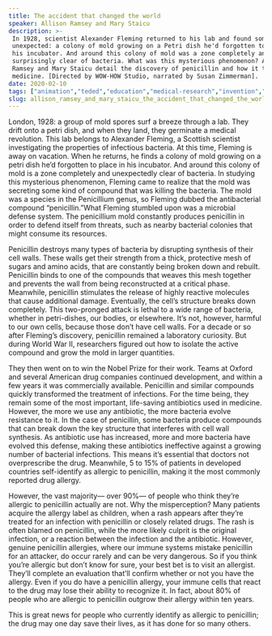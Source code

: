 ```yaml
---
title: The accident that changed the world
speaker: Allison Ramsey and Mary Staicu
description: >-
 In 1928, scientist Alexander Fleming returned to his lab and found something
 unexpected: a colony of mold growing on a Petri dish he'd forgotten to place in
 his incubator. And around this colony of mold was a zone completely and
 surprisingly clear of bacteria. What was this mysterious phenomenon? Allison
 Ramsey and Mary Staicu detail the discovery of penicillin and how it transformed
 medicine. [Directed by WOW-HOW Studio, narrated by Susan Zimmerman].
date: 2020-02-10
tags: ["animation","teded","education","medical-research","invention","medicine","disease","science","innovation","bacteria","biology","illness"]
slug: allison_ramsey_and_mary_staicu_the_accident_that_changed_the_world
---
```


London, 1928: a group of mold spores surf a breeze through a lab. They drift onto a petri
dish, and when they land, they germinate a medical revolution. This lab belongs to
Alexander Fleming, a Scottish scientist investigating the properties of infectious
bacteria. At this time, Fleming is away on vacation. When he returns, he finds a colony
of mold growing on a petri dish he’d forgotten to place in his incubator. And around this
colony of mold is a zone completely and unexpectedly clear of bacteria. In studying this
mysterious phenomenon, Fleming came to realize that the mold was secreting some kind of
compound that was killing the bacteria. The mold was a species in the Penicillium genus,
so Fleming dubbed the antibacterial compound “penicillin.”What Fleming stumbled upon was
a microbial defense system. The penicillium mold constantly produces penicillin in order
to defend itself from threats, such as nearby bacterial colonies that might consume its
resources.

Penicillin destroys many types of bacteria by disrupting synthesis of their cell walls.
These walls get their strength from a thick, protective mesh of sugars and amino acids,
that are constantly being broken down and rebuilt. Penicillin binds to one of the
compounds that weaves this mesh together and prevents the wall from being reconstructed
at a critical phase. Meanwhile, penicillin stimulates the release of highly reactive
molecules that cause additional damage. Eventually, the cell’s structure breaks down
completely. This two-pronged attack is lethal to a wide range of bacteria, whether in
petri-dishes, our bodies, or elsewhere. It’s not, however, harmful to our own cells,
because those don’t have cell walls. For a decade or so after Fleming’s discovery,
penicillin remained a laboratory curiosity. But during World War II, researchers figured
out how to isolate the active compound and grow the mold in larger quantities.

They then went on to win the Nobel Prize for their work. Teams at Oxford and several
American drug companies continued development, and within a few years it was
commercially available. Penicillin and similar compounds quickly transformed the
treatment of infections. For the time being, they remain some of the most important, 
life-saving antibiotics used in medicine. However, the more we use any antibiotic, the
more bacteria evolve resistance to it. In the case of penicillin, some bacteria produce
compounds that can break down the key structure that interferes with cell wall synthesis.
As antibiotic use has increased, more and more bacteria have evolved this defense, making
these antibiotics ineffective against a growing number of bacterial infections. This
means it’s essential that doctors not overprescribe the drug. Meanwhile, 5 to 15% of
patients in developed countries self-identify as allergic to penicillin, making it the
most commonly reported drug allergy.

However, the vast majority— over 90%— of people who think they’re allergic to penicillin
actually are not. Why the misperception? Many patients acquire the allergy label as
children, when a rash appears after they’re treated for an infection with penicillin or
closely related drugs. The rash is often blamed on penicillin, while the more likely
culprit is the original infection, or a reaction between the infection and the
antibiotic. However, genuine penicillin allergies, where our immune systems mistake
penicillin for an attacker, do occur rarely and can be very dangerous. So if you think
you’re allergic but don’t know for sure, your best bet is to visit an allergist. They’ll
complete an evaluation that’ll confirm whether or not you have the allergy. Even if you do
have a penicillin allergy, your immune cells that react to the drug may lose their
ability to recognize it. In fact, about 80% of people who are allergic to penicillin
outgrow their allergy within ten years.

This is great news for people who currently identify as allergic to penicillin; the drug
may one day save their lives, as it has done for so many others.

<!--
ad_duration=0
event="TED-Ed"
external_start_time=0
intro_duration=0
is_subtitle_required="False"
is_talk_featured="False"
language="en"
language_swap="False"
native_language="en"
number_of_related_talks=6
number_of_speakers=2
number_of_subtitled_videos=0
number_of_tags=12
number_of_talk_download_languages=21
number_of_talk_more_resources=0
number_of_talk_recommendations=0
number_of_talks_take_actions=0
post_ad_duration=0
published_timestamp="2020-02-10 16:48:35"
recording_date="2020-02-10"
speaker_is_published=0
speaker_name="Allison Ramsey and Mary Staicu"
talk_name="The accident that changed the world"
talks_tags=["animation","teded","education","medical-research","invention","medicine","disease","science","innovation","bacteria","biology","illness"]
url_photo_talk="https://s3.amazonaws.com/talkstar-photos/uploads/2dd6ec5c-543f-4246-9a6b-6cc7843b9bc2/penicillinP_textless.jpg"
url_webpage="https://www.ted.com/talks/allison_ramsey_and_mary_staicu_the_accident_that_changed_the_world"
video_type_name="TED-Ed Original"
-->